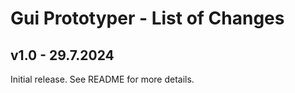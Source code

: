 # Gui Prototyper - List of Changes

## v1.0 - 29.7.2024
Initial release. See README for more details.